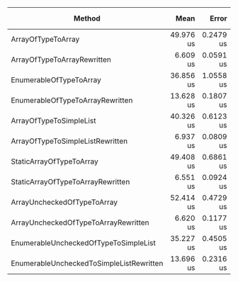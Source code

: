 |                                   Method |      Mean |     Error |    StdDev |    Median |  Gen 0 | Gen 1 | Gen 2 | Allocated |
|----------------------------------------- |----------:|----------:|----------:|----------:|-------:|------:|------:|----------:|
|                       ArrayOfTypeToArray | 49.976 us | 0.2479 us | 0.2319 us | 49.970 us | 2.9297 |     - |     - |  12.08 KB |
|              ArrayOfTypeToArrayRewritten |  6.609 us | 0.0591 us | 0.0553 us |  6.627 us | 1.2665 |     - |     - |   5.21 KB |
|                  EnumerableOfTypeToArray | 36.856 us | 1.0558 us | 2.4471 us | 35.832 us | 5.7983 |     - |     - |  23.82 KB |
|         EnumerableOfTypeToArrayRewritten | 13.628 us | 0.1807 us | 0.1690 us | 13.680 us | 6.4392 |     - |     - |  26.41 KB |
|                  ArrayOfTypeToSimpleList | 40.326 us | 0.6123 us | 0.5727 us | 40.387 us | 2.6245 |     - |     - |  10.81 KB |
|         ArrayOfTypeToSimpleListRewritten |  6.937 us | 0.0809 us | 0.0757 us |  6.970 us | 1.2741 |     - |     - |   5.23 KB |
|                 StaticArrayOfTypeToArray | 49.408 us | 0.6861 us | 0.6082 us | 49.286 us | 2.9297 |     - |     - |  12.08 KB |
|        StaticArrayOfTypeToArrayRewritten |  6.551 us | 0.0924 us | 0.0864 us |  6.569 us | 1.2665 |     - |     - |   5.21 KB |
|              ArrayUncheckedOfTypeToArray | 52.414 us | 0.4729 us | 0.4192 us | 52.489 us | 2.9297 |     - |     - |  12.08 KB |
|     ArrayUncheckedOfTypeToArrayRewritten |  6.620 us | 0.1177 us | 0.1101 us |  6.621 us | 1.2665 |     - |     - |   5.21 KB |
|    EnumerableUncheckedOfTypeToSimpleList | 35.227 us | 0.4505 us | 0.3994 us | 35.293 us | 5.7983 |     - |     - |  23.82 KB |
| EnumerableUncheckedToSimpleListRewritten | 13.696 us | 0.2316 us | 0.2053 us | 13.721 us | 6.4392 |     - |     - |  26.41 KB |